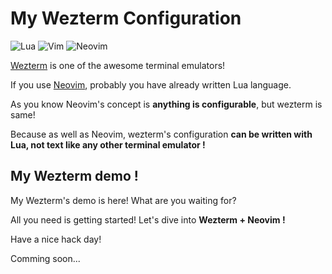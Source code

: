 # My Wezterm Configuration

![Lua](https://img.shields.io/badge/lua-%232C2D72.svg?style=for-the-badge&logo=lua&logoColor=white)
![Vim](https://img.shields.io/badge/VIM-%2311AB00.svg?style=for-the-badge&logo=vim&logoColor=white)
![Neovim](https://img.shields.io/badge/NeoVim-%2357A143.svg?&style=for-the-badge&logo=neovim&logoColor=white)

[Wezterm](https://wezfurlong.org/wezterm/index.html) is one of the awesome terminal emulators!

If you use [Neovim](https://github.com/neovim/neovim), probably you have already written Lua language.

As you know Neovim's concept is **anything is configurable**, but wezterm is same!

Because as well as Neovim, wezterm's configuration **can be written with Lua, not text like any other terminal emulator !**

## My Wezterm demo !

My Wezterm's demo is here! What are you waiting for?

All you need is getting started! Let's dive into **Wezterm + Neovim !**

Have a nice hack day!

Comming soon...
